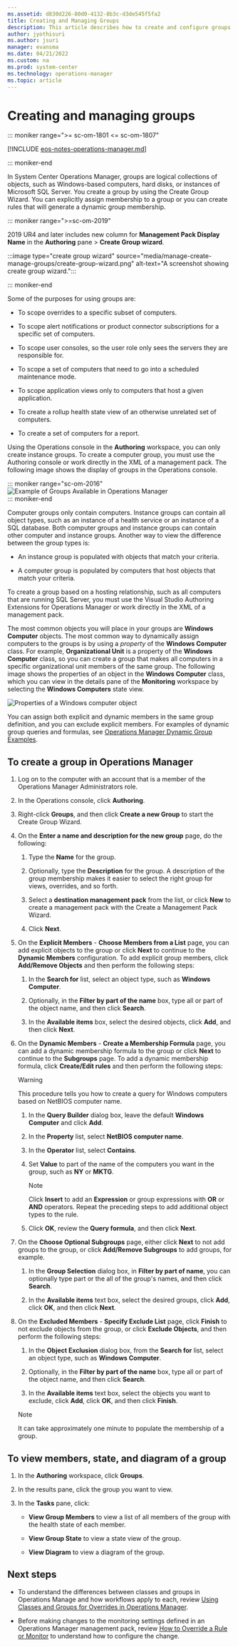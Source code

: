 ```yaml
---
ms.assetid: d830d226-80d0-4132-8b3c-d3de545f5fa2
title: Creating and Managing Groups
description: This article describes how to create and configure groups for scoping in Operations Manager.
author: jyothisuri
ms.author: jsuri
manager: evansma
ms.date: 04/21/2022
ms.custom: na
ms.prod: system-center
ms.technology: operations-manager
ms.topic: article
---
```


# Creating and managing groups

::: moniker range=">= sc-om-1801 <= sc-om-1807"

[!INCLUDE [eos-notes-operations-manager.md](../includes/eos-notes-operations-manager.md)]

::: moniker-end

In System Center Operations Manager, groups are logical collections of objects, such as Windows-based computers, hard disks, or instances of Microsoft SQL Server. You create a group by using the Create Group Wizard. You can explicitly assign membership to a group or you can create rules that will generate a dynamic group membership.  

::: moniker range=">=sc-om-2019"

2019 UR4 and later includes new column for **Management Pack Display Name** in the **Authoring** pane > **Create Group wizard**.

:::image type="create group wizard" source="media/manage-create-manage-groups/create-group-wizard.png" alt-text="A screenshot showing create group wizard.":::

::: moniker-end

Some of the purposes for using groups are:  

-   To scope overrides to a specific subset of computers.

-   To scope alert notifications or product connector subscriptions for a specific set of computers.   

-   To scope user consoles, so the user role only sees the servers they are responsible for.  

-   To scope a set of computers that need to go into a scheduled maintenance mode.  

-   To scope application views only to computers that host a given application.

-   To create a rollup health state view of an otherwise unrelated set of computers.

-   To create a set of computers for a report.  

Using the Operations console in the **Authoring** workspace, you can only create instance groups. To create a computer group, you must use the Authoring console or work directly in the XML of a management pack.  The following image shows the display of groups in the Operations console.

::: moniker range="sc-om-2016"
![Example of Groups Available in Operations Manager](./media/manage-create-manage-groups/om2016-groups-list.png)  
::: moniker-end

Computer groups only contain computers. Instance groups can contain all object types, such as an instance of a health service or an instance of a SQL database. Both computer groups and instance groups can contain other computer and instance groups. Another way to view the difference between the group types is:  

-   An instance group is populated with objects that match your criteria.  

-   A computer group is populated by computers that host objects that match your criteria.  

To create a group based on a hosting relationship, such as all computers that are running SQL Server, you must use the Visual Studio Authoring Extensions for Operations Manager or work directly in the XML of a management pack.

The most common objects you will place in your groups are **Windows Computer** objects. The most common way to dynamically assign computers to the groups is by using a *property* of the **Windows Computer** class. For example, **Organizational Unit** is a property of the **Windows Computer** class, so you can create a group that makes all computers in a specific organizational unit members of the same group. The following image shows the properties of an object in the **Windows Computer** class, which you can view in the details pane of the **Monitoring** workspace by selecting the **Windows Computers** state view.  

![Properties of a Windows computer object](./media/manage-create-manage-groups/om2016-windows-computer-properties.png)  

You can assign both explicit and dynamic members in the same group definition, and you can exclude explicit members. For examples of dynamic group queries and formulas, see [Operations Manager Dynamic Group Examples](https://go.microsoft.com/fwlink/p/?LinkId=242241).  

## To create a group in Operations Manager  

1.  Log on to the computer with an account that is a member of the Operations Manager Administrators role.  

2.  In the Operations console, click **Authoring**.  

3.  Right-click **Groups**, and then click **Create a new Group** to start the Create Group Wizard.  

4.  On the **Enter a name and description for the new group** page, do the following:  

    1.  Type the **Name** for the group.  

    2.  Optionally, type the **Description** for the group. A description of the group membership makes it easier to select the right group for views, overrides, and so forth.  

    3.  Select a **destination management pack** from the list, or click **New** to create a management pack with the Create a Management Pack Wizard.  

    4.  Click **Next**.  

5.  On the **Explicit Members** - **Choose Members from a List**  page, you can add explicit objects to the group or click **Next** to continue to the **Dynamic Members** configuration. To add explicit group members, click **Add/Remove Objects** and then perform the following steps:  

    1.  In the **Search for** list, select an object type, such as **Windows Computer**.  

    2.  Optionally, in the **Filter by part of the name** box, type all or part of the object name, and then click **Search**.  

    3.  In the **Available items** box, select the desired objects, click **Add**, and then click **Next**.  

6.  On the **Dynamic Members** - **Create a Membership Formula** page, you can add a dynamic membership formula to the group or click **Next** to continue to the **Subgroups** page. To add a dynamic membership formula, click **Create/Edit rules** and then perform the following steps:  

    > [!WARNING]  
    > This procedure tells you how to create a query for Windows computers based on NetBIOS computer name.  

    1.  In the **Query Builder** dialog box, leave the default **Windows Computer** and click **Add**.  

    2.  In the **Property** list, select **NetBIOS computer name**.  

    3.  In the **Operator** list, select **Contains**.  

    4.  Set **Value** to part of the name of the computers you want in the group, such as **NY** or **MKTG**.  

        > [!NOTE]  
        > Click **Insert** to add an **Expression** or group expressions with **OR** or **AND** operators. Repeat the preceding steps to add additional object types to the rule.  

    5.  Click **OK**, review the **Query formula**, and then click **Next**.  

7.  On the **Choose Optional Subgroups** page, either click **Next** to not add groups to the group, or click **Add/Remove Subgroups** to add groups, for example.  

    1.  In the **Group Selection** dialog box, in **Filter by part of name**, you can optionally type part or the all of the group's names, and then click **Search**.  

    2.  In the **Available items** text box, select the desired groups, click **Add**, click **OK**, and then click **Next**.  

8.  On the **Excluded Members** - **Specify Exclude List** page, click **Finish** to not exclude objects from the group, or click **Exclude Objects**, and then perform the following steps:  

    1.  In the **Object Exclusion** dialog box, from the **Search for** list, select an object type, such as **Windows Computer**.  

    2.  Optionally, in the **Filter by part of the name** box, type all or part of the object name, and then click **Search**.  

    3.  In the **Available items** text box, select the objects you want to exclude, click **Add**, click **OK**, and then click **Finish**.  

    > [!NOTE]  
    > It can take approximately one minute to populate the membership of a group.  


## To view members, state, and diagram of a group

1. In the **Authoring** workspace, click **Groups**.

2. In the results pane, click the group you want to view.

3. In the **Tasks** pane, click:

   - **View Group Members** to view a list of all members of the group with the health state of each member.

   - **View Group State** to view a state view of the group.

   - **View Diagram** to view a diagram of the group.


## Next steps

- To understand the differences between classes and groups in Operations Manage and how workflows apply to each, review [Using Classes and Groups for Overrides in Operations Manager](~/scom/manage-mp-overview-override-targets.md).

- Before making changes to the monitoring settings defined in an Operations Manager management pack, review [How to Override a Rule or Monitor](~/scom/manage-mp-override-rule-monitor.md) to understand how to configure the change.
